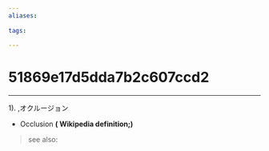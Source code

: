 ```yaml
---
aliases:
    
tags:
    
---
```


# 51869e17d5dda7b2c607ccd2
---
1).
,オクルージョン

- Occlusion
**( Wikipedia definition;)**
> see also: 
            
